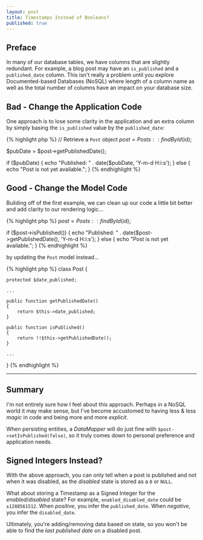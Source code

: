 ```yaml
---
layout: post
title: Timestamps Instead of Booleans?
published: true
---
```


## Preface

In many of our database tables, we have columns that are slightly redundant.  For example, a
blog post may have an `is_published` and a `published_date` column.  This isn't really a problem
until you explore Documented-based Databases (NoSQL) where length of a column name as well as the
total number of columns have an impact on your database size.

## Bad - Change the Application Code

One approach is to lose some clarity in the application and an extra column by simply basing the `is_published` value
by the `published_date`:

{% highlight php %}
// Retrieve a `Post` object
$post = Posts::findById($id);

$pubDate = $post->getPublishedDate();

if ($pubDate) {
    echo "Published: " . date($pubDate, 'Y-m-d H:i:s');
} else {
    echo "Post is not yet available.";
}
{% endhighlight %}

## Good - Change the Model Code

Building off of the first example, we can clean up our code a little bit better and add clarity to
our rendering logic...

{% highlight php %}
$post = Posts::findById($id);

if ($post->isPublished()) {
    echo "Published: " . date($post->getPublishedDate(), 'Y-m-d H:i:s');
} else {
    echo "Post is not yet available.";
}
{% endhighlight %}

by updating the `Post` model instead...

{% highlight php %}
class Post
{
    
    protected $date_published;
    
    ...
    
    public function getPublishedDate()
    {
        return $this->date_published;
    }
    
    public function isPublished()
    {
        return !!$this->getPublishedDate();
    }
    
    ...
    
}
{% endhighlight %}

- - -

## Summary

I'm not entirely sure how I feel about this approach.  Perhaps in a NoSQL world it may make sense,
but I've become accustomed to having less & less *magic* in code and being more and more *explicit*.

When persisting entities, a *DataMapper* will do just fine with `$post->setIsPublished(false)`, so
it truly comes down to personal preference and application needs.

## Signed Integers Instead?

With the above approach, you can only tell when a post is published and not when it was disabled, as
the *disabled* state is stored as a `0` or `NULL`.

What about storing a Timestamp as a Signed Integer for the *enabled*/*disabled* state?
For example, `enabled_disabled_date` could be `±1288561512`.  When *positive*, you infer the
`published_date`.  When *negative*, you infer the `disabled_date`.

Ultimately, you're adding/removing data based on state, so you won't be able to find the
*last published date* on a disabled post.